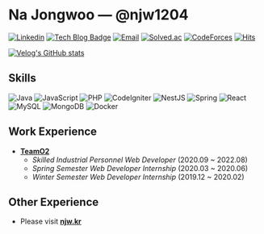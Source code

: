 # Na Jongwoo — @njw1204
[![Linkedin](https://img.shields.io/badge/-njw1204-blue?style=flat&logo=Linkedin&logoColor=white&link=https://www.linkedin.com/in/njw1204/)](https://www.linkedin.com/in/njw1204/) [![Tech Blog Badge](http://img.shields.io/badge/-@njw1204-20C997?style=flat&logo=velog&link=https://velog.io/@njw1204&logoColor=white)](https://velog.io/@njw1204) [![Email](https://img.shields.io/badge/-njw1204@naver.com-d14836?style=flat&logo=Gmail&logoColor=white&link=mailto:njw1204@naver.com)](mailto:njw1204@naver.com) [![Solved.ac](http://mazassumnida.wtf/api/mini/generate_badge?boj=njw1204)](https://solved.ac/njw1204) [![CodeForces](https://cf.leed.at?id=njw1204&mini=true)](https://codeforces.com/profile/njw1204) [![Hits](https://hits.seeyoufarm.com/api/count/incr/badge.svg?url=https%3A%2F%2Fgithub.com%2Fnjw1204%2Fnjw1204&count_bg=%23AAAAAA&title_bg=%23555555&icon=github.svg&icon_color=%23FFFFFF&title=Hits)](https://github.com/njw1204/njw1204)

[![Velog's GitHub stats](https://velog-readme-stats.vercel.app/api?name=njw1204)](https://velog-readme-stats.vercel.app/api/redirect?name=njw1204)

## Skills
![Java](https://img.shields.io/badge/java-%23ED8B00.svg?style=for-the-badge&logo=openjdk&logoColor=white)
![JavaScript](https://img.shields.io/badge/javascript-F7DF1E?style=for-the-badge&logo=javascript&logoColor=black)
![PHP](https://img.shields.io/badge/php-%23777BB4.svg?style=for-the-badge&logo=php&logoColor=white)
![CodeIgniter](https://img.shields.io/badge/CodeIgniter-%23EF4223.svg?style=for-the-badge&logo=codeIgniter&logoColor=white)
![NestJS](https://img.shields.io/badge/nestjs-%23E0234E.svg?style=for-the-badge&logo=nestjs&logoColor=white)
![Spring](https://img.shields.io/badge/spring-%236DB33F.svg?style=for-the-badge&logo=spring&logoColor=white)
![React](https://img.shields.io/badge/react-%2320232a.svg?style=for-the-badge&logo=react&logoColor=%2361DAFB)
![MySQL](https://img.shields.io/badge/MySQL-4479A1.svg?&style=for-the-badge&logo=MySQL&logoColor=white)
![MongoDB](https://img.shields.io/badge/MongoDB-%234ea94b.svg?style=for-the-badge&logo=mongodb&logoColor=white)
![Docker](https://img.shields.io/badge/docker-%230db7ed.svg?style=for-the-badge&logo=docker&logoColor=white)

## Work Experience
- [**TeamO2**](http://teamo2.kr/)
  - *Skilled Industrial Personnel Web Developer* (2020.09 ~ 2022.08)
  - *Spring Semester Web Developer Internship* (2020.03 ~ 2020.06)
  - *Winter Semester Web Developer Internship* (2019.12 ~ 2020.02)

## Other Experience
- Please visit [**njw.kr**](https://njw.kr/)
